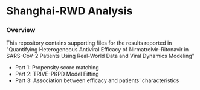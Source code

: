 # Shanghai-RWD Analysis

### Overview
This repository contains supporting files for the results reported in "Quantifying Heterogeneous Antiviral Efficacy of Nirmatrelvir–Ritonavir in SARS-CoV-2 Patients Using Real-World Data and Viral Dynamics Modeling"

   - Part 1: Propensity score matching 
   - Part 2: TRIVE-PKPD Model Fitting
   - Part 3: Association between efficacy and patients' characteristics

